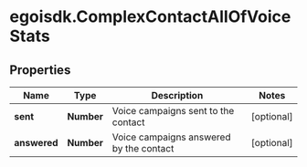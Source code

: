 # egoisdk.ComplexContactAllOfVoiceStats

## Properties

Name | Type | Description | Notes
------------ | ------------- | ------------- | -------------
**sent** | **Number** | Voice campaigns sent to the contact | [optional] 
**answered** | **Number** | Voice campaigns answered by the contact | [optional] 


